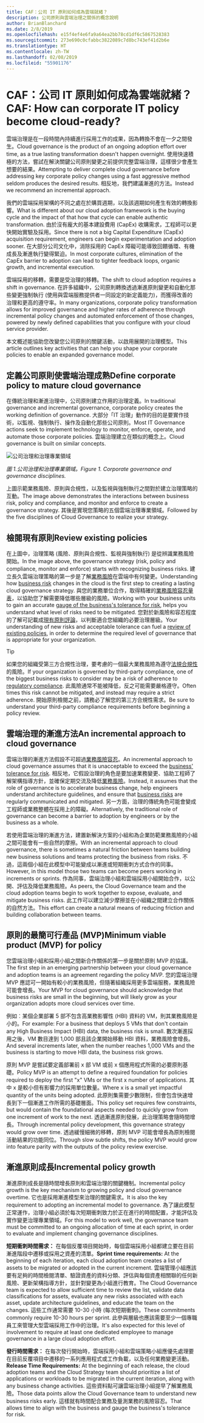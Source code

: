 ```yaml
---
title: CAF：公司 IT 原則如何成為雲端就緒？
description: 公司原則與雲端治理之關係的概念說明
author: BrianBlanchard
ms.date: 2/8/2019
ms.openlocfilehash: e15f4ef4e6fa9a64ea2bb78cd1df6c5867528383
ms.sourcegitcommit: 273e690c0cfabbc3822089c7d8bc743ef41d2b6e
ms.translationtype: HT
ms.contentlocale: zh-TW
ms.lasthandoff: 02/08/2019
ms.locfileid: "55901176"
---
```

<!-- markdownlint-disable MD026 -->

# <a name="caf-how-can-corporate-it-policy-become-cloud-ready"></a><span data-ttu-id="c209f-103">CAF：公司 IT 原則如何成為雲端就緒？</span><span class="sxs-lookup"><span data-stu-id="c209f-103">CAF: How can corporate IT policy become cloud-ready?</span></span>

<span data-ttu-id="c209f-104">雲端治理是在一段時間內持續進行採用工作的成果，因為轉換不會在一夕之間發生。</span><span class="sxs-lookup"><span data-stu-id="c209f-104">Cloud governance is the product of an ongoing adoption effort over time, as a true lasting transformation doesn't happen overnight.</span></span> <span data-ttu-id="c209f-105">使用快速積極的方法，嘗試在解決關鍵公司原則變更之前提供完整雲端治理，這樣很少會產生想要的結果。</span><span class="sxs-lookup"><span data-stu-id="c209f-105">Attempting to deliver complete cloud governance before addressing key corporate policy changes using a fast aggressive method seldom produces the desired results.</span></span> <span data-ttu-id="c209f-106">相反地，我們建議漸進的方法。</span><span class="sxs-lookup"><span data-stu-id="c209f-106">Instead we recommend an incremental approach.</span></span>

<span data-ttu-id="c209f-107">我們的雲端採用架構的不同之處在於購買週期，以及該週期如何產生有效的轉換影響。</span><span class="sxs-lookup"><span data-stu-id="c209f-107">What is different about our cloud adoption framework is the buying cycle and the impact of that how that cycle can enable authentic transformation.</span></span> <span data-ttu-id="c209f-108">由於沒有龐大的基本建設費用 (CapEx) 收購需求，工程師可以更快開始實驗及採用。</span><span class="sxs-lookup"><span data-stu-id="c209f-108">Since there is not a big Capital Expenditure (CapEx) acquisition requirement, engineers can begin experimentation and adoption sooner.</span></span> <span data-ttu-id="c209f-109">在大部分公司文化中，消除採用的 CapEx 障礙可能導致回饋循環、有機成長及漸進執行變得緊迫。</span><span class="sxs-lookup"><span data-stu-id="c209f-109">In most corporate cultures, elimination of the CapEx barrier to adoption can lead to tighter feedback loops, organic growth, and incremental execution.</span></span>

<span data-ttu-id="c209f-110">雲端採用的移轉，需要是受治理的移轉。</span><span class="sxs-lookup"><span data-stu-id="c209f-110">The shift to cloud adoption requires a shift in governance.</span></span> <span data-ttu-id="c209f-111">在許多組織中，公司原則轉換透過漸進原則變更和自動化那些變更強制執行 (使用與雲端服務提供者一同設定的新定義能力)，而獲得改善的治理和更高的遵守率。</span><span class="sxs-lookup"><span data-stu-id="c209f-111">In many organizations, corporate policy transformation allows for improved governance and higher rates of adherence through incremental policy changes and automated enforcement of those changes, powered by newly defined capabilities that you configure with your cloud service provider.</span></span>

<span data-ttu-id="c209f-112">本文概述能協助您改變您公司原則的關鍵活動，以啟用展開的治理模型。</span><span class="sxs-lookup"><span data-stu-id="c209f-112">This article outlines key activities that can help you shape your corporate policies to enable an expanded governance model.</span></span>

## <a name="define-corporate-policy-to-mature-cloud-governance"></a><span data-ttu-id="c209f-113">定義公司原則使雲端治理成熟</span><span class="sxs-lookup"><span data-stu-id="c209f-113">Define corporate policy to mature cloud governance</span></span>

<span data-ttu-id="c209f-114">在傳統治理和漸進治理中，公司原則建立作用的治理定義。</span><span class="sxs-lookup"><span data-stu-id="c209f-114">In traditional governance and incremental governance, corporate policy creates the working definition of governance.</span></span> <span data-ttu-id="c209f-115">大部分「IT 治理」動作的目的是要實作技術，以監視、強制執行、操作及自動化那些公司原則。</span><span class="sxs-lookup"><span data-stu-id="c209f-115">Most IT Governance actions seek to implement technology to monitor, enforce, operate, and automate those corporate policies.</span></span> <span data-ttu-id="c209f-116">雲端治理建立在類似的概念上。</span><span class="sxs-lookup"><span data-stu-id="c209f-116">Cloud governance is built on similar concepts.</span></span>

![公司治理和治理專業領域](../../_images/operational-transformation-govern.png)

<span data-ttu-id="c209f-118">*圖 1.公司治理和治理專業領域。*</span><span class="sxs-lookup"><span data-stu-id="c209f-118">*Figure 1. Corporate governance and governance disciplines.*</span></span>

<span data-ttu-id="c209f-119">上圖示範業務風險、原則與合規性，以及監視與強制執行之間對於建立治理策略的互動。</span><span class="sxs-lookup"><span data-stu-id="c209f-119">The image above demonstrates the interactions between business risk, policy and compliance, and monitor and enforce to create a governance strategy.</span></span> <span data-ttu-id="c209f-120">其後是實現您策略的五個雲端治理專業領域。</span><span class="sxs-lookup"><span data-stu-id="c209f-120">Followed by the five disciplines of Cloud Governance to realize your strategy.</span></span>

## <a name="review-existing-policies"></a><span data-ttu-id="c209f-121">檢閱現有原則</span><span class="sxs-lookup"><span data-stu-id="c209f-121">Review existing policies</span></span>

<span data-ttu-id="c209f-122">在上圖中，治理策略 (風險、原則與合規性、監視與強制執行) 是從辨識業務風險開始。</span><span class="sxs-lookup"><span data-stu-id="c209f-122">In the image above, the governance strategy (risk, policy and compliance, monitor and enforce) starts with recognizing business risks.</span></span> <span data-ttu-id="c209f-123">建立長久雲端治理策略的第一步是了解[業務風險](understanding-business-risk.md)在雲端中有何變更。</span><span class="sxs-lookup"><span data-stu-id="c209f-123">Understanding how [business risk](understanding-business-risk.md) changes in the cloud is the first step to creating a lasting cloud governance strategy.</span></span> <span data-ttu-id="c209f-124">與您的業務單位合作，取得精確的[業務風險容忍量表](risk-tolerance.md)，以協助您了解需要降低哪些層級的風險。</span><span class="sxs-lookup"><span data-stu-id="c209f-124">Working with your business units to gain an accurate [gauge of the business's tolerance for risk](risk-tolerance.md), helps you understand what level of risks need to be mitigated.</span></span> <span data-ttu-id="c209f-125">您對於新風險和容忍程度的了解可記載成[現有原則評論](what-is-a-cloud-policy-review.md)，以判斷適合您組織的必要治理層級。</span><span class="sxs-lookup"><span data-stu-id="c209f-125">Your understanding of new risks and acceptable tolerance can fuel a [review of existing policies](what-is-a-cloud-policy-review.md), in order to determine the required level of governance that is appropriate for your organization.</span></span>

> [!TIP]
> <span data-ttu-id="c209f-126">如果您的組織受第三方合規性治理，要考慮的一個最大業務風險為遵守[法規合規性](what-is-regulatory-compliance.md)的風險。</span><span class="sxs-lookup"><span data-stu-id="c209f-126">If your organization is governed by third-party compliance, one of the biggest business risks to consider may be a risk of adherence to [regulatory compliance](what-is-regulatory-compliance.md).</span></span> <span data-ttu-id="c209f-127">此風險通常不能被降低，反之可能需要嚴格遵守。</span><span class="sxs-lookup"><span data-stu-id="c209f-127">Often times this risk cannot be mitigated, and instead may require a strict adherence.</span></span> <span data-ttu-id="c209f-128">開始原則檢閱之前，請務必了解您的第三方合規性需求。</span><span class="sxs-lookup"><span data-stu-id="c209f-128">Be sure to understand your third-party compliance requirements before beginning a policy review.</span></span>

## <a name="an-incremental-approach-to-cloud-governance"></a><span data-ttu-id="c209f-129">雲端治理的漸進方法</span><span class="sxs-lookup"><span data-stu-id="c209f-129">An incremental approach to cloud governance</span></span>

<span data-ttu-id="c209f-130">雲端治理的漸進方法假設不可超過[業務風險容忍](risk-tolerance.md)。</span><span class="sxs-lookup"><span data-stu-id="c209f-130">An incremental approach to cloud governance assumes that it is unacceptable to exceed the [business' tolerance for risk](risk-tolerance.md).</span></span> <span data-ttu-id="c209f-131">相反地，它假設治理的角色是要加速業務變更、協助工程師了解架構指導方針，並確保定期交流及降低[業務風險](understanding-business-risk.md)。</span><span class="sxs-lookup"><span data-stu-id="c209f-131">Instead, it assumes that the role of governance is to accelerate business change, help engineers understand architecture guidelines, and ensure that [business risks](understanding-business-risk.md) are regularly communicated and mitigated.</span></span> <span data-ttu-id="c209f-132">另一方面，治理的傳統角色可能會變成工程師或業務整體在採用上的障礙。</span><span class="sxs-lookup"><span data-stu-id="c209f-132">Alternatively, the traditional role of governance can become a barrier to adoption by engineers or by the business as a whole.</span></span>

<span data-ttu-id="c209f-133">若使用雲端治理的漸進方法，建置新解決方案的小組和為企業防範業務風險的小組之間可能會有一些自然的摩擦。</span><span class="sxs-lookup"><span data-stu-id="c209f-133">With an incremental approach to cloud governance, there is sometimes a natural friction between teams building new business solutions and teams protecting the business from risks.</span></span> <span data-ttu-id="c209f-134">不過，這兩個小組在此模型中可能變成以漸進或短期衝刺方式合作的同事。</span><span class="sxs-lookup"><span data-stu-id="c209f-134">However, in this model those two teams can become peers working in increments or sprints.</span></span> <span data-ttu-id="c209f-135">作為同事，雲端治理小組和雲端採用小組開始合作，以公開、評估及降低業務風險。</span><span class="sxs-lookup"><span data-stu-id="c209f-135">As peers, the Cloud Governance team and the cloud adoption teams begin to work together to expose, evaluate, and mitigate business risks.</span></span> <span data-ttu-id="c209f-136">此工作可以建立減少摩擦並在小組織之間建立合作關係的自然方法。</span><span class="sxs-lookup"><span data-stu-id="c209f-136">This effort can create a natural means of reducing friction and building collaboration between teams.</span></span>

## <a name="minimum-viable-product-mvp-for-policy"></a><span data-ttu-id="c209f-137">原則的最簡可行產品 (MVP)</span><span class="sxs-lookup"><span data-stu-id="c209f-137">Minimum viable product (MVP) for policy</span></span>

<span data-ttu-id="c209f-138">您雲端治理小組和採用小組之間新合作關係的第一步是關於原則 MVP 的協議。</span><span class="sxs-lookup"><span data-stu-id="c209f-138">The first step in an emerging partnership between your cloud governance and adoption teams is an agreement regarding the policy MVP.</span></span> <span data-ttu-id="c209f-139">您的雲端治理 MVP 應認可一開始有較小的業務風險，但隨著組織採用更多雲端服務，業務風險可能會增長。</span><span class="sxs-lookup"><span data-stu-id="c209f-139">Your MVP for cloud governance should acknowledge that business risks are small in the beginning, but will likely grow as your organization adopts more cloud services over time.</span></span>

<span data-ttu-id="c209f-140">例如︰某個企業部署 5 部不包含高業務影響性 (HBI) 資料的 VM，則其業務風險是小的。</span><span class="sxs-lookup"><span data-stu-id="c209f-140">For example: For a business that deploys 5 VMs that don't contain any High Business Impact (HBI) data, the business risk is small.</span></span> <span data-ttu-id="c209f-141">數次漸進採用之後，VM 數目達到 1,000 部且該企業開始移動 HBI 資料，業務風險會增長。</span><span class="sxs-lookup"><span data-stu-id="c209f-141">And several increments later, when the number reaches 1,000 VMs and the business is starting to move HBI data, the business risk grows.</span></span>

<span data-ttu-id="c209f-142">原則 MVP 是嘗試要定義部署前 x 部 VM 或前 x 個應用程式所需的必要原則基礎。</span><span class="sxs-lookup"><span data-stu-id="c209f-142">Policy MVP is an attempt to define a required foundation for policies required to deploy the first "x" VMs or the first x number of applications.</span></span> <span data-ttu-id="c209f-143">其中 x 是較小但有影響力的採用單位數量。</span><span class="sxs-lookup"><span data-stu-id="c209f-143">Where x is a small yet impactful quantity of the units being adopted.</span></span> <span data-ttu-id="c209f-144">此原則集需要少數限制，但會包含快速增長到下一個漸進工作所需的基礎層面。</span><span class="sxs-lookup"><span data-stu-id="c209f-144">This policy set requires few constraints, but would contain the foundational aspects needed to quickly grow from one increment of work to the next.</span></span> <span data-ttu-id="c209f-145">透過漸進原則發展，此治理策略會隨時間增長。</span><span class="sxs-lookup"><span data-stu-id="c209f-145">Through incremental policy development, this governance strategy would grow over time.</span></span> <span data-ttu-id="c209f-146">透過緩慢細微的移轉，原則 MVP 可能會增長為原則檢閱活動結果的功能同位。</span><span class="sxs-lookup"><span data-stu-id="c209f-146">Through slow subtle shifts, the policy MVP would grow into feature parity with the outputs of the policy review exercise.</span></span>

## <a name="incremental-policy-growth"></a><span data-ttu-id="c209f-147">漸進原則成長</span><span class="sxs-lookup"><span data-stu-id="c209f-147">Incremental policy growth</span></span>

<span data-ttu-id="c209f-148">漸進原則成長是隨時間增長原則和雲端治理的關鍵機制。</span><span class="sxs-lookup"><span data-stu-id="c209f-148">Incremental policy growth is the key mechanism to growing policy and cloud governance overtime.</span></span> <span data-ttu-id="c209f-149">它也是採用漸進模型來治理的關鍵需求。</span><span class="sxs-lookup"><span data-stu-id="c209f-149">It is also the key requirement to adopting an incremental model to governance.</span></span> <span data-ttu-id="c209f-150">為了讓此模型正常運作，治理小組必須於每次短期衝刺致力於正在進行的時間配置，才能評估及實作變更治理專業領域。</span><span class="sxs-lookup"><span data-stu-id="c209f-150">For this model to work well, the governance team must be committed to an ongoing allocation of time at each sprint, in order to evaluate and implement changing governance disciplines.</span></span>

<span data-ttu-id="c209f-151">**短期衝刺時間需求：** 在每個反覆項目開始時，每個雲端採用小組都建立要在目前漸進階段中遷移或採用之資產的清單。</span><span class="sxs-lookup"><span data-stu-id="c209f-151">**Sprint time requirements:** At the beginning of each iteration, each cloud adoption team creates a list of assets to be migrated or adopted in the current increment.</span></span> <span data-ttu-id="c209f-152">雲端管理小組應該要有足夠的時間檢閱清單、驗證資產的資料分類、評估與每個資產相關聯的任何新風險、更新架構指導方針，並針對變更為小組進行教育。</span><span class="sxs-lookup"><span data-stu-id="c209f-152">The Cloud Governance team is expected to allow sufficient time to review the list, validate data classifications for assets, evaluate any new risks associated with each asset, update architecture guidelines, and educate the team on the changes.</span></span> <span data-ttu-id="c209f-153">這些工作通常需要 10-30 小時 (每次短期衝刺)。</span><span class="sxs-lookup"><span data-stu-id="c209f-153">These commitments commonly require 10-30 hours per sprint.</span></span> <span data-ttu-id="c209f-154">此參與層級也應該需要至少一個專職員工來管理大型雲端採用工作中的治理。</span><span class="sxs-lookup"><span data-stu-id="c209f-154">It's also expected for this level of involvement to require at least one dedicated employee to manage governance in a large cloud adoption effort.</span></span>

<span data-ttu-id="c209f-155">**發行時間需求：** 在每次發行開始時，雲端採用小組和雲端策略小組應優先處理要在目前反覆項目中遷移的一系列應用程式或工作負載，以及任何業務變更活動。</span><span class="sxs-lookup"><span data-stu-id="c209f-155">**Release Time Requirements:** At the beginning of each release, the cloud adoption teams and the Cloud Strategy team should prioritize a list of applications or workloads to be migrated in the current iteration, along with any business change activities.</span></span> <span data-ttu-id="c209f-156">這些資料點可讓雲端治理小組提早了解業務風險。</span><span class="sxs-lookup"><span data-stu-id="c209f-156">Those data points allow the Cloud Governance team to understand new business risks early.</span></span> <span data-ttu-id="c209f-157">這樣就有時間配合業務及量測業務的風險容忍。</span><span class="sxs-lookup"><span data-stu-id="c209f-157">That allows time to align with the business and gauge the business's tolerance for risk.</span></span>